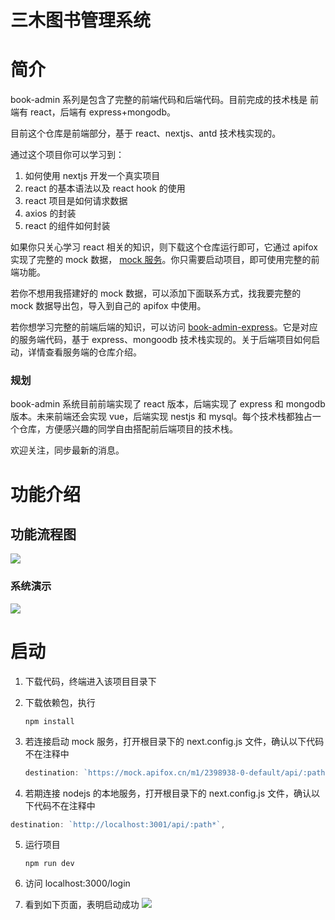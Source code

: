 # 三木图书管理系统

# 简介

book-admin 系列是包含了完整的前端代码和后端代码。目前完成的技术栈是 前端有 react，后端有 express+mongodb。

目前这个仓库是前端部分，基于 react、nextjs、antd 技术栈实现的。

通过这个项目你可以学习到：

1. 如何使用 nextjs 开发一个真实项目
2. react 的基本语法以及 react hook 的使用
3. react 项目是如何请求数据
4. axios 的封装
5. react 的组件如何封装

如果你只关心学习 react 相关的知识，则下载这个仓库运行即可，它通过 apifox 实现了完整的 mock 数据， [mock 服务](https://www.apifox.cn/apidoc/shared-e625f799-2c80-483c-beb7-eb6c9ef4a552)。你只需要启动项目，即可使用完整的前端功能。

若你不想用我搭建好的 mock 数据，可以添加下面联系方式，找我要完整的 mock 数据导出包，导入到自己的 apifox 中使用。

若你想学习完整的前端后端的知识，可以访问 [book-admin-express](https://github.com/calmound/book-admin-express)。它是对应的服务端代码，基于 express、mongoodb 技术栈实现的。关于后端项目如何启动，详情查看服务端的仓库介绍。

### 规划

book-admin 系统目前前端实现了 react 版本，后端实现了 express 和 mongodb 版本。未来前端还会实现 vue，后端实现 nestjs 和 mysql。每个技术栈都独占一个仓库，方便感兴趣的同学自由搭配前后端项目的技术栈。

欢迎关注，同步最新的消息。

# 功能介绍

## 功能流程图

![](images/Pasted%20image%2020230318184624.png)

### 系统演示

![](images/Mar-18-2023%2018-52-18.gif)

# 启动

1. 下载代码，终端进入该项目目录下
2. 下载依赖包，执行

   ```shell
   npm install
   ```

3. 若连接启动 mock 服务，打开根目录下的 next.config.js 文件，确认以下代码不在注释中

   ```javascript
   destination: `https://mock.apifox.cn/m1/2398938-0-default/api/:path*`,
   ```

4. 若期连接 nodejs 的本地服务，打开根目录下的 next.config.js 文件，确认以下代码不在注释中

```javascript
destination: `http://localhost:3001/api/:path*`,
```

5. 运行项目

   ```shell
   npm run dev
   ```

6. 访问 localhost:3000/login
7. 看到如下页面，表明启动成功
   ![](images/Pasted%20image%2020230318190257.png)
